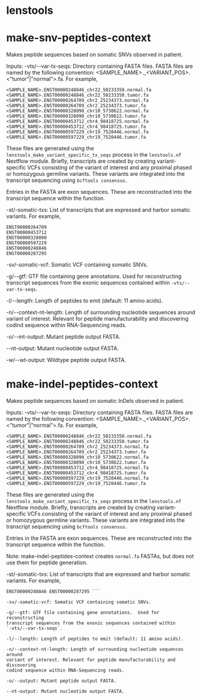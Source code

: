 # lenstools


# make-snv-peptides-context
Makes peptide sequences based on somatic SNVs observed in patient.

Inputs:
-vts/--var-tx-seqs: Directory containing FASTA files. FASTA files are named by
the following convention:
<SAMPLE_NAME>.<TRANSCRIPT>_<VARIANT_POS>.<"tumor"|"normal">.fa. For example,

```
<SAMPLE_NAME>.ENST00000248846_chr22_50233350.normal.fa
<SAMPLE_NAME>.ENST00000248846_chr22_50233350.tumor.fa
<SAMPLE_NAME>.ENST00000264709_chr2_25234373.normal.fa
<SAMPLE_NAME>.ENST00000264709_chr2_25234373.tumor.fa
<SAMPLE_NAME>.ENST00000328090_chr10_5730622.normal.fa
<SAMPLE_NAME>.ENST00000328090_chr10_5730622.tumor.fa
<SAMPLE_NAME>.ENST00000453712_chr4_98418725.normal.fa
<SAMPLE_NAME>.ENST00000453712_chr4_98418725.tumor.fa
<SAMPLE_NAME>.ENST00000597229_chr19_7520446.normal.fa
<SAMPLE_NAME>.ENST00000597229_chr19_7520446.tumor.fa
```

These files are generated using the `lenstools_make_variant_specific_tx_seqs`
process in the `lenstools.nf` Nextflow module. Briefly, transcripts are created
by creating variant-specific VCFs consisting of the variant of interest and any
proximal phased or homozygous germline variants. These variants are integrated
into the transcript sequencing using `bcftools consensus`.

Entries in the FASTA are exon sequences. These are reconstructed into the
transcript sequence within the function.


-st/-somatic-txs: List of transcripts that are expressed and harbor somatic variants. For example,

```
ENST00000264709
ENST00000453712
ENST00000328090
ENST00000597229
ENST00000248846
ENST00000287295
```

-sv/-somatic-vcf: Somatic VCF containing somatic SNVs.

-g/--gtf: GTF file containing gene annotations.  Used for reconstructing
transcript sequences from the exonic sequences contained within
`-vts/--var-tx-seqs`.

-l/--length: Length of peptides to emit (default: 11 amino acids).

-n/--context-nt-length: Length of surrounding nucleotide sequences around
variant of interest. Relevant for peptide manufacturability and discovering
codind sequence within RNA-Sequencing reads.

-o/--mt-output: Mutant peptide output FASTA.

--nt-output: Mutant nucleotide output FASTA.

-w/--wt-output: Wildtype peptide output FASTA.



# make-indel-peptides-context
Makes peptide sequences based on somatic InDels observed in patient.

Inputs:
-vts/--var-tx-seqs: Directory containing FASTA files. FASTA files are named by the following convention:
<SAMPLE_NAME>.<TRANSCRIPT>_<VARIANT_POS>.<"tumor"|"normal">.fa. For example,

```
<SAMPLE_NAME>.ENST00000248846_chr22_50233350.normal.fa
<SAMPLE_NAME>.ENST00000248846_chr22_50233350.tumor.fa
<SAMPLE_NAME>.ENST00000264709_chr2_25234373.normal.fa
<SAMPLE_NAME>.ENST00000264709_chr2_25234373.tumor.fa
<SAMPLE_NAME>.ENST00000328090_chr10_5730622.normal.fa
<SAMPLE_NAME>.ENST00000328090_chr10_5730622.tumor.fa
<SAMPLE_NAME>.ENST00000453712_chr4_98418725.normal.fa
<SAMPLE_NAME>.ENST00000453712_chr4_98418725.tumor.fa
<SAMPLE_NAME>.ENST00000597229_chr19_7520446.normal.fa
<SAMPLE_NAME>.ENST00000597229_chr19_7520446.tumor.fa
```

These files are generated using the `lenstools_make_variant_specific_tx_seqs`
process in the `lenstools.nf` Nextflow module. Briefly, transcripts are created
by creating variant-specific VCFs consisting of the variant of interest and any
proximal phased or homozygous germline variants. These variants are integrated
into the transcript sequencing using `bcftools consensus`.

Entries in the FASTA are exon sequences. These are reconstructed into the
transcript sequence within the function.

Note: make-indel-peptides-context creates `normal.fa` FASTAs, but does not use
them for peptide generation.


-st/-somatic-txs: List of transcripts that are expressed and harbor somatic
variants. For example,

``` ENST00000264709 ENST00000453712 ENST00000328090 ENST00000597229
ENST00000248846 ENST00000287295 ```

-sv/-somatic-vcf: Somatic VCF containing somatic SNVs.

-g/--gtf: GTF file containing gene annotations.  Used for reconstructing
transcript sequences from the exonic sequences contained within
`-vts/--var-tx-seqs`.

-l/--length: Length of peptides to emit (default: 11 amino acids).

-n/--context-nt-length: Length of surrounding nucleotide sequences around
variant of interest. Relevant for peptide manufacturability and discovering
codind sequence within RNA-Sequencing reads.

-o/--output: Mutant peptide output FASTA.

--nt-output: Mutant nucleotide output FASTA.

